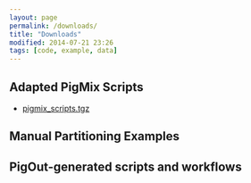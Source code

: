 ```yaml
---
layout: page
permalink: /downloads/
title: "Downloads"
modified: 2014-07-21 23:26
tags: [code, example, data]
---
```


## Adapted PigMix Scripts

 * [pigmix_scripts.tgz](https://dl.dropboxusercontent.com/u/3748734/pigmix_scripts.tgz)

## Manual Partitioning Examples

## PigOut-generated scripts and workflows

